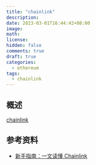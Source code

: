 ```yaml
---
title: "chainlink"
description:
date: 2023-03-01T16:44:42+08:00
image:
math:
license:
hidden: false
comments: true
draft: true
categories:
  - ethereum
tags:
  - chainlink
---
```


## 概述

[chainlink](https://chain.link/)

## 参考资料

- [新手指南：一文读懂 Chainlink](https://blog.chain.link/what-is-chainlink-zh/)
